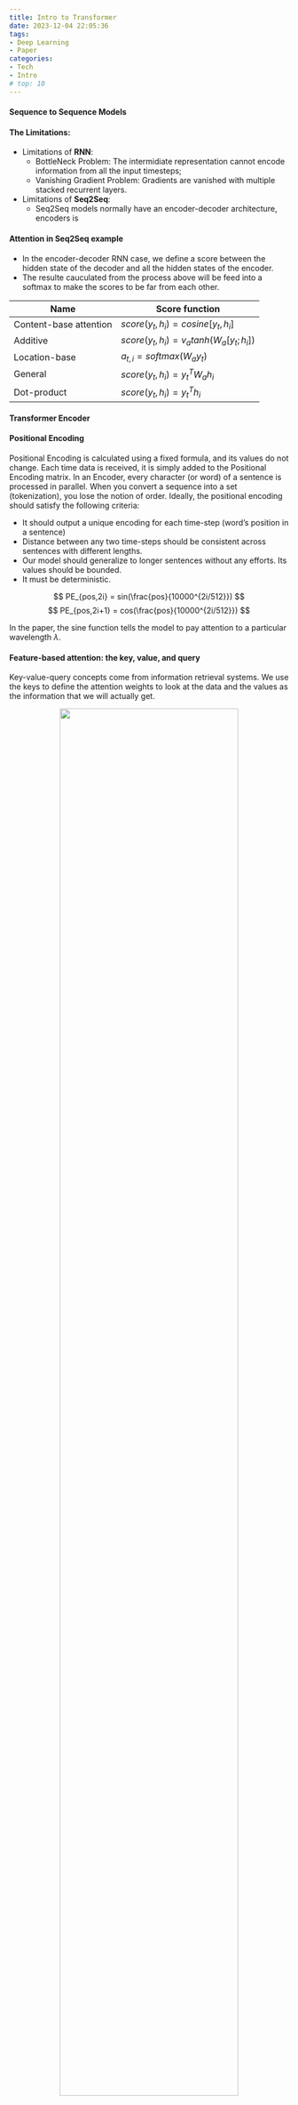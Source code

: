 ```yaml
---
title: Intro to Transformer
date: 2023-12-04 22:05:36
tags: 
- Deep Learning
- Paper
categories: 
- Tech
- Intro
# top: 10
---
```

#### **Sequence to Sequence Models**
#### The Limitations:
- Limitations of **RNN**:
    - BottleNeck Problem: The intermidiate representation cannot encode information from all the input timesteps;
    - Vanishing Gradient Problem: Gradients are vanished with multiple stacked recurrent layers.
- Limitations of **Seq2Seq**:
    - Seq2Seq models normally have an encoder-decoder architecture, encoders is
<!--more-->
#### Attention in Seq2Seq example

- In the encoder-decoder RNN case, we define a score between the hidden state of the decoder and all the hidden states of the encoder.
- The resulte cauculated from the process above will be feed into a softmax to make the scores to be far from each other.

| Name | Score function |
| ---- | ---- |
| Content-base attention | $score(y_t, h_i) = cosine[y_t, h_i]$ |
| Additive | $score(y_t, h_i) = v_atanh(W_a[y_t; h_i])$ |
| Location-base | $a_{t,i} = softmax(W_ay_t)$ |
| General | $score(y_t, h_i) = y_t^TW_ah_i$ |
| Dot-product | $score(y_t, h_i) = y_t^Th_i$ |


#### **Transformer Encoder**
#### Positional Encoding
Positional Encoding is calculated using a fixed formula, and its values do not change. Each time data is received, it is simply added to the Positional Encoding matrix. 
In an Encoder, every character (or word) of a sentence is processed in parallel. When you convert a sequence into a set (tokenization), you lose the notion of order. 
Ideally, the positional encoding should satisfy the following criteria:
- It should output a unique encoding for each time-step (word’s position in a sentence)
- Distance between any two time-steps should be consistent across sentences with different lengths.
- Our model should generalize to longer sentences without any efforts. Its values should be bounded.
- It must be deterministic.

$$ PE_{pos,2i} = sin(\frac{pos}{10000^{2i/512}}) $$
$$ PE_{pos,2i+1} = cos(\frac{pos}{10000^{2i/512}}) $$

In the paper, the sine function tells the model to pay attention to a particular wavelength $\lambda$. 

#### Feature-based attention: the key, value, and query
Key-value-query concepts come from information retrieval systems. We use the keys to define the attention weights to look at the data and the values as the information that we will actually get.

<p align="center">
<img src="/img/transformer/qkv.png" width="80%" height="80%">
</p>

#### 

#### References ⭐
- [Transformer Architecture: The Positional Encoding](https://kazemnejad.com/blog/transformer_architecture_positional_encoding/)
- [Attention Is All You Need](https://arxiv.org/abs/1706.03762)
- [【Transformer】](https://zhuanlan.zhihu.com/p/403433120)